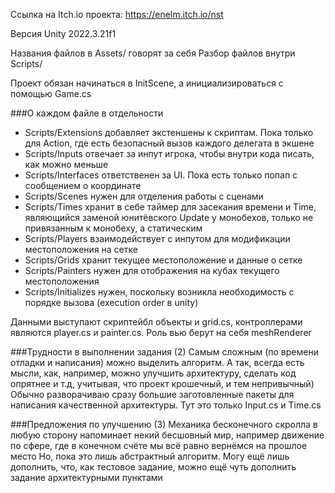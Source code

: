 Ссылка на Itch.io проекта: https://enelm.itch.io/nst

Версия Unity 2022.3.21f1

Названия файлов в Assets/ говорят за себя
Разбор файлов внутри Scripts/

Проект обязан начинаться в InitScene, а инициализироваться с помощью Game.cs

###О каждом файле в отдельности
- Scripts/Extensions добавляет экстеншены к скриптам. Пока только для Action, где есть безопасный вызов каждого делегата в экшене
- Scripts/Inputs отвечает за инпут игрока, чтобы внутри кода писать, как можно меньше
- Scripts/Interfaces ответственен за UI. Пока есть только попап с сообщением о координате
- Scripts/Scenes нужен для отделения работы с сценами
- Scripts/Times хранит в себе таймер для засекания времени и Time, являющийся заменой юнитёвского Update у монобехов, только не привязанным к монобеху, а статическим
- Scripts/Players взаимодействует с инпутом для модификации местоположения на сетке
- Scripts/Grids хранит текущее местоположение и данные о сетке
- Scripts/Painters нужен для отображения на кубах текущего местоположения
- Scripts/Initializes нужен, поскольку возникла необходимость с порядке вызова (execution order в unity)

Данными выступают скриптейбл объекты и grid.cs, контроллерами являются player.cs и painter.cs. Роль вью берут на себя meshRenderer

###Трудности в выполнении задания (2)
Самым сложным (по времени отладки и написания) можно выделить алгоритм. А так, всегда есть мысли, как, например, можно улучшить архитектуру, сделать код опрятнее и т.д, учитывая, что проект крошечный, и тем непривычный) Обычно разворачиваю сразу большие заготовленные пакеты для написания качественной архитектуры. Тут это только Input.cs и Time.cs

###Предложения по улучшению (3)
Механика бесконечного скролла в любую сторону напоминает некий бесшовный мир, например движение по сфере, где в конечном счёте мы всё равно вернёмся на прошлое место
Но, пока это лишь абстрактный алгоритм. Могу ещё лишь дополнить, что, как тестовое задание, можно ещё чуть дополнить задание архитектурными пунктами